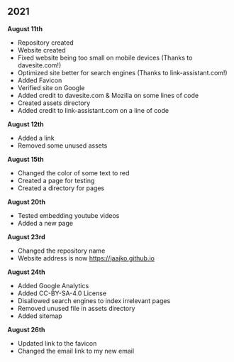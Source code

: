 ## 2021

<strong>August 11th</strong>

- Repository created
- Website created
- Fixed website being too small on mobile devices (Thanks to davesite.com!)
- Optimized site better for search engines (Thanks to link-assistant.com!)
- Added Favicon 
- Verified site on Google
- Added credit to davesite.com & Mozilla on some lines of code
- Created assets directory
- Added credit to link-assistant.com on a line of code

<strong>August 12th</strong>

- Added a link
- Removed some unused assets

<strong>August 15th</strong>

- Changed the color of some text to red
- Created a page for testing
- Created a directory for pages

<strong>August 20th</strong>

- Tested embedding youtube videos
- Added a new page

<strong>August 23rd</strong>

- Changed the repository name
- Website address is now https://jaajko.github.io

<strong>August 24th</strong>

- Added Google Analytics
- Added CC-BY-SA-4.0 License
- Disallowed search engines to index irrelevant pages
- Removed unused file in assets directory
- Added sitemap

<strong>August 26th</strong>

- Updated link to the favicon
- Changed the email link to my new email

